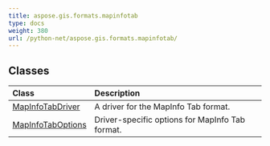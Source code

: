 ```yaml
---
title: aspose.gis.formats.mapinfotab
type: docs
weight: 380
url: /python-net/aspose.gis.formats.mapinfotab/
---
```





## **Classes**
| **Class** | **Description** |
| :- | :- |
| [MapInfoTabDriver](/psd/python-net/aspose.gis.formats.mapinfotab/mapinfotabdriver/) | A driver for the MapInfo Tab format. |
| [MapInfoTabOptions](/psd/python-net/aspose.gis.formats.mapinfotab/mapinfotaboptions/) | Driver-specific options for MapInfo Tab format. |

